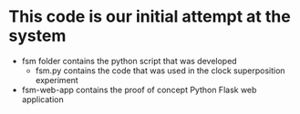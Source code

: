 # This code is our initial attempt at the system

* fsm folder contains the python script that was developed
    - fsm.py contains the code that was used in the clock superposition experiment
* fsm-web-app contains the proof of concept Python Flask web application
